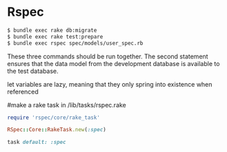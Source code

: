 # Rspec

```bash
$ bundle exec rake db:migrate
$ bundle exec rake test:prepare
$ bundle exec rspec spec/models/user_spec.rb
```

These three commands should be run together. The second statement ensures that the data model from the development database is available to the test database.

let variables are lazy, meaning that they only spring into existence when referenced

#make a rake task
in /lib/tasks/rspec.rake

```ruby
require 'rspec/core/rake_task'

RSpec::Core::RakeTask.new(:spec)

task default: :spec
```